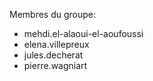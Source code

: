 Membres du groupe:<br />
- mehdi.el-alaoui-el-aoufoussi<br />
- elena.villepreux<br />
- jules.decherat<br />
- pierre.wagniart
